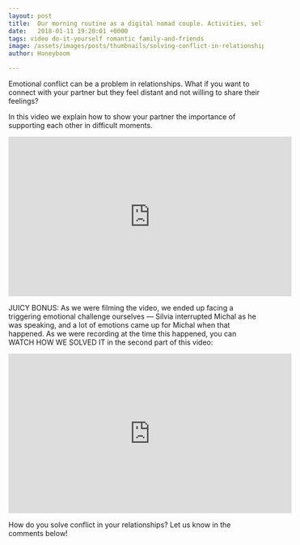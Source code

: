 ```yaml
---
layout: post
title:  Our morning routine as a digital nomad couple. Activities, self-time and challenges.
date:   2018-01-11 19:20:01 +0000
tags: video do-it-yourself romantic family-and-friends
image: /assets/images/posts/thumbnails/solving-conflict-in-relationships-thumb.jpg
author: Honeyboom

---
```

Emotional conflict can be a problem in relationships. What if you want to connect with your partner but they feel distant and not willing to share their feelings?

In this video we explain how to show your partner the importance of supporting each other in difficult moments.

<div class="video-container"><iframe width="560" height="315" src="https://www.youtube.com/embed/ODIK9YyRxzg" frameborder="0" allow="autoplay; encrypted-media" allowfullscreen></iframe></div>

JUICY BONUS: As we were filming the video, we ended up facing a triggering emotional challenge ourselves — Silvia interrupted Michal as he was speaking, and a lot of emotions came up for Michal when that happened. As we were recording at the time this happened, you can WATCH HOW WE SOLVED IT in the second part of this video:

<div class="video-container"><iframe width="560" height="315" src="https://www.youtube.com/embed/Br3DsZFH7jc" frameborder="0" allow="autoplay; encrypted-media" allowfullscreen></iframe></div>

How do you solve conflict in your relationships? Let us know in the comments below!
